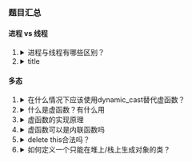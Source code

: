 ### 题目汇总
#### 进程 vs 线程
1. 
    <details><summary>进程与线程有哪些区别？ 
    </summary>
    1. 111  <br/>
    2. 222  <br/>
    </details>
2. 
    <details><summary>title
    </summary>
    contents
    </details>
#### 多态
1. 
    <details><summary>在什么情况下应该使用dynamic_cast替代虚函数？</summary> 

    通常是基类设计出现问题，无法改动基类源码，又想要在派生类中添加新的成员函数，此时使用基类指针无法调用这个新的非虚函数，那就需要用dynamic_cast来进行动态类型转换从而调用到派生类的非虚函数。 
    </details>
   
2. 
    <details><summary>什么是虚函数？有什么用 
    </summary>
     一个虚函数被调用时，被执行的代码必须和调用函数的对象的动态类型相一致。虚函数是用来实现C++的动态多态的 
     </details>
3. 
    <details><summary>虚函数的实现原理 
    </summary> 
    虚函数表，虚函数指针;<br/> 
    每一个声明了虚函数或继承了虚函数的类，都会有一个自己的虚函数指针表(virtual table,vtbl) <br/> 该类的每个对象都会包含一个虚函数表指针(virtual pointer, vptr)指向vtbl，虚函数按其声明顺序放进vtbl中，vtbl中的每个元素对应一个函数指针指向该类的虚函数；如果派生类覆盖了基类的虚函数，就会放到vtbl中原来基类函数的位置。在多继承情况下每个基类都有自己的vtbl，派生类的成员函数被放到第一个基类的vtbl中 
    </details>

4. 
    <details><summary>虚函数可以是内联函数吗
    </summary>
    可以，但是当虚函数表现多态性的时候不能内联<br/>
    因为内联是建议编译器内联，而虚函数是运行时多态，编译器在编译期间无法得知运行期调用的是哪一段代码，所以运行时多态的虚函数不允许内联 <br/>

    </details>

5. 
    <details><summary>delete this合法吗？
    </summary>
    合法，但需要注意：<br/>
    1. 必须保证this对象时通过new（不是new[], placement new,不是栈上，不是全局，不是其他对象成员）分配的 <br/>
    2. 必须保证调用delete this的成员函数时最后一个调用this的成员 <br/>
    3. 必须保证成员函数的delete this后面没有调用this <br/>
    4. 必须保证delete this后面不会再被调用 <br/>
    </details>

6. 
    <details><summary>如何定义一个只能在堆上/栈上生成对象的类？
    </summary>
    1. 只在堆上 : <br/>
    方法：将析构函数设置为私有 <br/>
    原因：c++时静态绑定语言，编译器管理栈上对象的生命周期，编译器在为对象分配栈空间时，会先检查类的析构函数的访问性。若析构函数不可访问，则不能在栈上创建对象 <br/>
    2. 只在栈上 : <br/>
    方法：将new和delete重载为私有 <br/>
    原因：只有使用new关键词新建对象才会在堆上生成，将new私有化则无法在堆上生成对象
    </details>